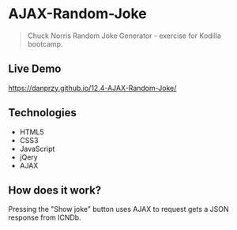 # AJAX-Random-Joke
> Chuck Norris Random Joke Generator - exercise for Kodilla bootcamp.

## Live Demo
https://danprzy.github.io/12.4-AJAX-Random-Joke/

## Technologies
* HTML5
* CSS3
* JavaScript
* jQery
* AJAX

## How does it work?
Pressing the "Show joke" button uses AJAX to request gets a JSON response from ICNDb.


